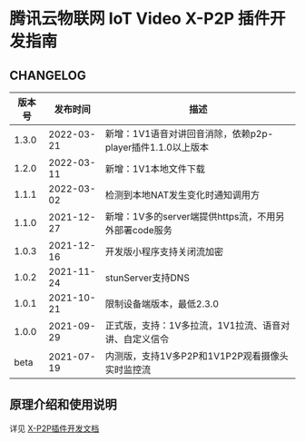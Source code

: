 # 腾讯云物联网 IoT Video X-P2P 插件开发指南

## CHANGELOG

| 版本号 | 发布时间  | 描述                             |
| ------ | --------- | -------------------------------- |
| 1.3.0 | 2022-03-21 | 新增：1V1语音对讲回音消除，依赖p2p-player插件1.1.0以上版本 |
| 1.2.0 | 2022-03-11 | 新增：1V1本地文件下载 |
| 1.1.1 | 2022-03-02 | 检测到本地NAT发生变化时通知调用方 |
| 1.1.0 | 2021-12-27 | 新增：1V多的server端提供https流，不用另外部署code服务 |
| 1.0.3 | 2021-12-16 | 开发版小程序支持关闭流加密 |
| 1.0.2 | 2021-11-24 | stunServer支持DNS |
| 1.0.1 | 2021-10-21 | 限制设备端版本，最低2.3.0 |
| 1.0.0 | 2021-09-29 | 正式版，支持：1V多拉流，1V1拉流、语音对讲、自定义信令 |
| beta | 2021-07-19 | 内测版，支持1V多P2P和1V1P2P观看摄像头实时监控流 |

## 原理介绍和使用说明

详见 [X-P2P插件开发文档](https://mp.weixin.qq.com/wxopen/plugindevdoc?appid=wx1319af22356934bf)
